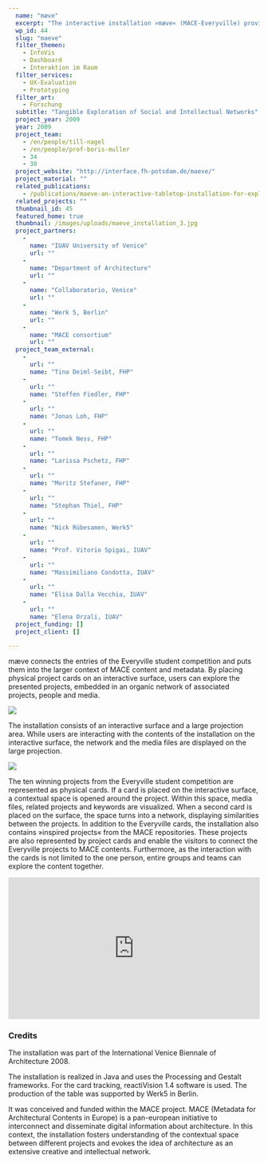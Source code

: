 ```yaml
---
  name: "mæve"
  excerpt: "The interactive installation »mæve« (MACE-Everyville) provides visual and tangible access to the social and intellectual networks behind architectural projects."
  wp_id: 44
  slug: "maeve"
  filter_themen: 
    - InfoVis
    - Dashboard
    - Interaktion im Raum
  filter_services: 
    - UX-Evaluation
    - Prototyping
  filter_art: 
    - Forschung
  subtitle: "Tangible Exploration of Social and Intellectual Networks"
  project_year: 2009
  year: 2009
  project_team: 
    - /en/people/till-nagel
    - /en/people/prof-boris-muller
    - 34
    - 38
  project_website: "http://interface.fh-potsdam.de/maeve/"
  project_material: ""
  related_publications: 
    - /publications/maeve-an-interactive-tabletop-installation-for-exploring-background-information-in-exhibitions
  related_projects: ""
  thumbnail_id: 45
  featured_home: true
  thumbnail: /images/uploads/maeve_installation_3.jpg
  project_partners: 
    - 
      name: "IUAV University of Venice"
      url: ""
    - 
      name: "Department of Architecture"
      url: ""
    - 
      name: "Collaboratorio, Venice"
      url: ""
    - 
      name: "Werk 5, Berlin"
      url: ""
    - 
      name: "MACE consortium"
      url: ""
  project_team_external: 
    - 
      url: ""
      name: "Tina Deiml-Seibt, FHP"
    - 
      url: ""
      name: "Steffen Fiedler, FHP"
    - 
      url: ""
      name: "Jonas Loh, FHP"
    - 
      url: ""
      name: "Tomek Ness, FHP"
    - 
      url: ""
      name: "Larissa Pschetz, FHP"
    - 
      url: ""
      name: "Moritz Stefaner, FHP"
    - 
      url: ""
      name: "Stephan Thiel, FHP"
    - 
      url: ""
      name: "Nick Rübesamen, Werk5"
    - 
      url: ""
      name: "Prof. Vitorio Spigai, IUAV"
    - 
      url: ""
      name: "Massimiliano Condotta, IUAV"
    - 
      url: ""
      name: "Elisa Dalla Vecchia, IUAV"
    - 
      url: ""
      name: "Elena Orzali, IUAV"
  project_funding: []
  project_client: []

---
```

mæve connects the entries of the Everyville student competition and puts them into the larger context of MACE content and metadata. By placing physical project cards on an interactive surface, users can explore the presented projects, embedded in an organic network of associated projects, people and media.

![](/images/uploads/maeve_installation_2-e1288790434777.jpg)

The installation consists of an interactive surface and a large projection area. While users are interacting with the contents of the installation on the interactive surface, the network and the media files are displayed on the large projection.

![](/images/uploads/maeve_screen_1-e1288790418133.jpg)

The ten winning projects from the Everyville student competition are represented as physical cards. If a card is placed on the interactive surface, a contextual space is opened around the project. Within this space, media files, related projects and keywords are visualized. When a second card is placed on the surface, the space turns into a network, displaying similarities between the projects. In addition to the Everyville cards, the installation also contains »inspired projects« from the MACE repositories. These projects are also represented by project cards and enable the visitors to connect the Everyville projects to MACE contents. Furthermore, as the interaction with the cards is not limited to the one person, entire groups and teams can explore the content together.

<iframe style="width:100%; aspect-ratio:16/9; max-height: 80%;" src="https://player.vimeo.com/video/16245192?h=d3b824a73b" frameborder="0" allow="autoplay; fullscreen; picture-in-picture" allowfullscreen></iframe>

### Credits

The installation was part of the International Venice Biennale of Architecture 2008.

The installation is realized in Java and uses the Processing and Gestalt frameworks. For the card tracking, reactiVision 1.4 software is used. The production of the table was supported by Werk5 in Berlin.

It was conceived and funded within the MACE project. MACE (Metadata for Architectural Contents in Europe) is a pan-european initiative to interconnect and disseminate digital information about architecture. In this context, the installation fosters understanding of the contextual space between different projects and evokes the idea of architecture as an extensive creative and intellectual network.
